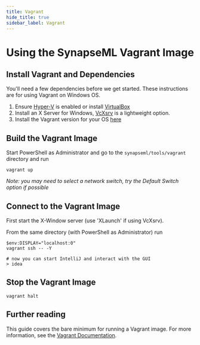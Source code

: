 ```yaml
---
title: Vagrant
hide_title: true
sidebar_label: Vagrant
---
```



# Using the SynapseML Vagrant Image

## Install Vagrant and Dependencies

You'll need a few dependencies before we get started. These instructions are for using Vagrant on Windows OS.

1.  Ensure [Hyper-V](https://docs.microsoft.com/en-us/virtualization/hyper-v-on-windows/) is enabled or install [VirtualBox](https://www.virtualbox.org/)
2.  Install an X Server for Windows, [VcXsrv](https://sourceforge.net/projects/vcxsrv/) is a lightweight option.
3.  Install the Vagrant version for your OS [here](https://www.vagrantup.com/downloads.html)

## Build the Vagrant Image

Start PowerShell as Administrator and go to the `synapseml/tools/vagrant` directory and run

    vagrant up

_Note: you may need to select a network switch, try the Default Switch option if possible_

## Connect to the Vagrant Image

First start the X-Window server (use 'XLaunch' if using VcXsrv).

From the same directory (with PowerShell as Administrator) run

    $env:DISPLAY="localhost:0"
    vagrant ssh -- -Y

    # now you can start IntelliJ and interact with the GUI
    > idea

## Stop the Vagrant Image

    vagrant halt

## Further reading

This guide covers the bare minimum for running a Vagrant image. For more information, see the [Vagrant Documentation](https://www.vagrantup.com/intro/index.html).
